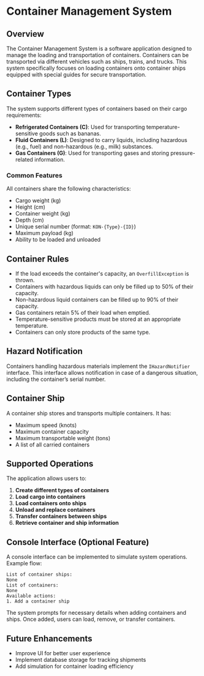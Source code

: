 # Container Management System

## Overview
The Container Management System is a software application designed to manage the loading and transportation of containers. Containers can be transported via different vehicles such as ships, trains, and trucks. This system specifically focuses on loading containers onto container ships equipped with special guides for secure transportation.

## Container Types
The system supports different types of containers based on their cargo requirements:

- **Refrigerated Containers (C)**: Used for transporting temperature-sensitive goods such as bananas.
- **Fluid Containers (L)**: Designed to carry liquids, including hazardous (e.g., fuel) and non-hazardous (e.g., milk) substances.
- **Gas Containers (G)**: Used for transporting gases and storing pressure-related information.

### Common Features
All containers share the following characteristics:
- Cargo weight (kg)
- Height (cm)
- Container weight (kg)
- Depth (cm)
- Unique serial number (format: `KON-{Type}-{ID}`)
- Maximum payload (kg)
- Ability to be loaded and unloaded

## Container Rules
- If the load exceeds the container's capacity, an `OverfillException` is thrown.
- Containers with hazardous liquids can only be filled up to 50% of their capacity.
- Non-hazardous liquid containers can be filled up to 90% of their capacity.
- Gas containers retain 5% of their load when emptied.
- Temperature-sensitive products must be stored at an appropriate temperature.
- Containers can only store products of the same type.

## Hazard Notification
Containers handling hazardous materials implement the `IHazardNotifier` interface. This interface allows notification in case of a dangerous situation, including the container’s serial number.

## Container Ship
A container ship stores and transports multiple containers. It has:
- Maximum speed (knots)
- Maximum container capacity
- Maximum transportable weight (tons)
- A list of all carried containers

## Supported Operations
The application allows users to:
1. **Create different types of containers**
2. **Load cargo into containers**
3. **Load containers onto ships**
4. **Unload and replace containers**
5. **Transfer containers between ships**
6. **Retrieve container and ship information**

## Console Interface (Optional Feature)
A console interface can be implemented to simulate system operations. Example flow:
```
List of container ships:
None
List of containers:
None
Available actions:
1. Add a container ship
```
The system prompts for necessary details when adding containers and ships. Once added, users can load, remove, or transfer containers.

## Future Enhancements
- Improve UI for better user experience
- Implement database storage for tracking shipments
- Add simulation for container loading efficiency


